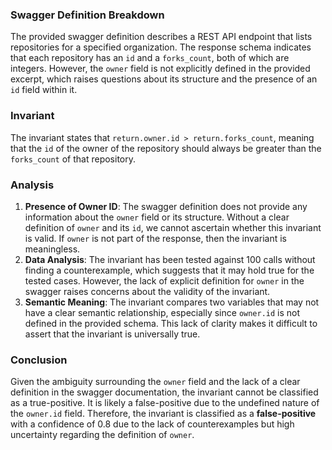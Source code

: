### Swagger Definition Breakdown
The provided swagger definition describes a REST API endpoint that lists repositories for a specified organization. The response schema indicates that each repository has an `id` and a `forks_count`, both of which are integers. However, the `owner` field is not explicitly defined in the provided excerpt, which raises questions about its structure and the presence of an `id` field within it.

### Invariant
The invariant states that `return.owner.id > return.forks_count`, meaning that the `id` of the owner of the repository should always be greater than the `forks_count` of that repository.

### Analysis
1. **Presence of Owner ID**: The swagger definition does not provide any information about the `owner` field or its structure. Without a clear definition of `owner` and its `id`, we cannot ascertain whether this invariant is valid. If `owner` is not part of the response, then the invariant is meaningless.
2. **Data Analysis**: The invariant has been tested against 100 calls without finding a counterexample, which suggests that it may hold true for the tested cases. However, the lack of explicit definition for `owner` in the swagger raises concerns about the validity of the invariant. 
3. **Semantic Meaning**: The invariant compares two variables that may not have a clear semantic relationship, especially since `owner.id` is not defined in the provided schema. This lack of clarity makes it difficult to assert that the invariant is universally true.

### Conclusion
Given the ambiguity surrounding the `owner` field and the lack of a clear definition in the swagger documentation, the invariant cannot be classified as a true-positive. It is likely a false-positive due to the undefined nature of the `owner.id` field. Therefore, the invariant is classified as a **false-positive** with a confidence of 0.8 due to the lack of counterexamples but high uncertainty regarding the definition of `owner`.

